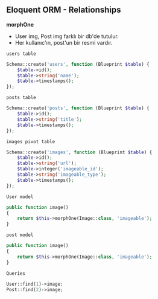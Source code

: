 ## Eloquent ORM - Relationships

**morphOne**

- User img, Post img farklı bir db'de tutulur.
- Her kullanıc'ın, post'un bir resmi vardır.

`users table`
```php
Schema::create('users', function (Blueprint $table) {
    $table->id();
    $table->string('name');
    $table->timestamps();
});
```

`posts table`
```php
Schema::create('posts', function (Blueprint $table) {
    $table->id();
    $table->string('title');
    $table->timestamps();
});
```

`images pivot table`
```php
Schema::create('images', function (Blueprint $table) {
    $table->id();
    $table->string('url');
    $table->integer('imageable_id');
    $table->string('imageable_type');
    $table->timestamps();
});
```

`User model`
```php
public function image()
{
    return $this->morphOne(Image::class, 'imageable');
}
```

`post model`
```php
public function image()
{
    return $this->morphOne(Image::class, 'imageable');
}
```

`Queries`
```php
User::find(1)->image;
Post::find(2)->image;
```